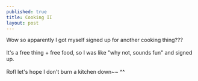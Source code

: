 ```yaml
---
published: true
title: Cooking II
layout: post
---
```

Wow so apparently I got myself signed up for another cooking thing???
<br/><br/>
It's a free thing + free food, so I was like "why not, sounds fun" and signed up.
<br/><br/>
Rofl let's hope I don't burn a kitchen down~~ ^^